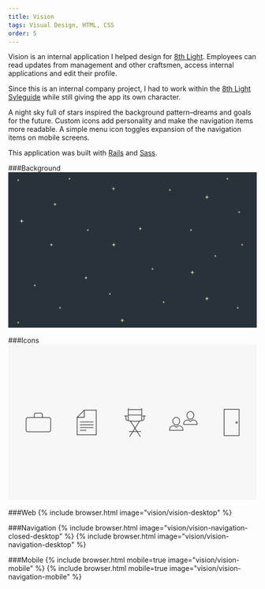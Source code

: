 ```yaml
---
title: Vision
tags: Visual Design, HTML, CSS
order: 5
---
```


Vision is an internal application I helped design for [8th Light](http://www.8thlight.com). Employees can read updates from management and other craftsmen, access internal applications and edit their profile.

Since this is an internal company project, I had to work within the [8th Light Syleguide](http://8thlight.com/styleguide) while still giving the app its own character.

A night sky full of stars inspired the background pattern–dreams and goals for the future. Custom icons add personality and make the navigation items more readable. A simple menu icon toggles expansion of the navigation items on mobile screens.

This application was built with [Rails](http://rubyonrails.org) and [Sass](http://sass-lang.com).

###Background
![Vision Background](/assets/images/work/vision/vision-background.svg)

###Icons
![Vision Icons](/assets/images/work/vision/vision-icons.svg)

###Web
{% include browser.html image="vision/vision-desktop" %}

###Navigation
{% include browser.html image="vision/vision-navigation-closed-desktop" %}
{% include browser.html image="vision/vision-navigation-desktop" %}

###Mobile
{% include browser.html mobile=true image="vision/vision-mobile" %}
{% include browser.html mobile=true image="vision/vision-navigation-mobile" %}
